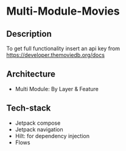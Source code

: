 # Multi-Module-Movies

## Description
To get full functionality insert an api key from https://developer.themoviedb.org/docs

## Architecture
- Multi Module: By Layer & Feature

## Tech-stack
- Jetpack compose
- Jetpack navigation
- Hilt: for dependency injection
- Flows 
